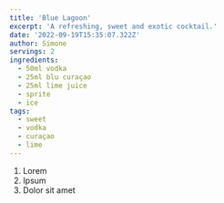 ```yaml
---
title: 'Blue Lagoon'
excerpt: 'A refreshing, sweet and exotic cocktail.'
date: '2022-09-19T15:35:07.322Z'
author: Simone
servings: 2
ingredients:
  - 50ml vodka
  - 25ml blu curaçao
  - 25ml lime juice
  - sprite
  - ice
tags:
  - sweet
  - vodka
  - curaçao
  - lime
---
```


1. Lorem
1. Ipsum
1. Dolor sit amet
